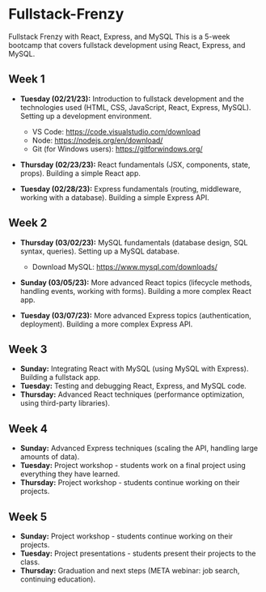# Fullstack-Frenzy

Fullstack Frenzy with React, Express, and MySQL
This is a 5-week bootcamp that covers fullstack development using React, Express, and MySQL.

## Week 1
- **Tuesday (02/21/23):** Introduction to fullstack development and the technologies used (HTML, CSS, JavaScript, React, Express, MySQL). Setting up a development environment.
     * VS Code: https://code.visualstudio.com/download
     * Node: https://nodejs.org/en/download/
     * Git (for Windows users): https://gitforwindows.org/

  
- **Thursday (02/23/23):** React fundamentals (JSX, components, state, props). Building a simple React app.

- **Tuesday (02/28/23):** Express fundamentals (routing, middleware, working with a database). Building a simple Express API.
## Week 2

- **Thursday (03/02/23):** MySQL fundamentals (database design, SQL syntax, queries). Setting up a MySQL database.
    * Download MySQL: https://www.mysql.com/downloads/

- **Sunday (03/05/23):** More advanced React topics (lifecycle methods, handling events, working with forms). Building a more complex React app.

- **Tuesday (03/07/23):** More advanced Express topics (authentication, deployment). Building a more complex Express API.
 
## Week 3
- **Sunday:** Integrating React with MySQL (using MySQL with Express). Building a fullstack app.
- **Tuesday:** Testing and debugging React, Express, and MySQL code.
- **Thursday:** Advanced React techniques (performance optimization, using third-party libraries).
## Week 4
- **Sunday:** Advanced Express techniques (scaling the API, handling large amounts of data).
- **Tuesday:** Project workshop - students work on a final project using everything they have learned.
- **Thursday:** Project workshop - students continue working on their projects.
## Week 5
- **Sunday:** Project workshop - students continue working on their projects.
- **Tuesday:** Project presentations - students present their projects to the class.
- **Thursday:** Graduation and next steps (META webinar: job search, continuing education).

